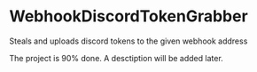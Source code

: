 # WebhookDiscordTokenGrabber
 Steals and uploads discord tokens to the given webhook address

 The project is 90% done. A desctiption will be added later.

